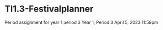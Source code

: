 # TI1.3-Festivalplanner

Period assignment for year 1 period 3
Year 1, Period 3
April 5, 2023 11:59pm
